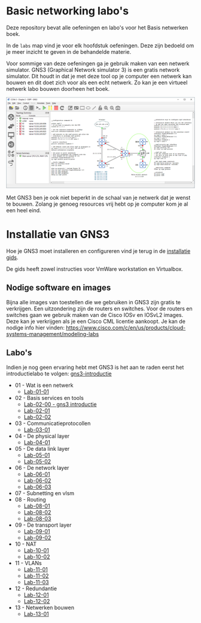 # Basic networking labo's

Deze repository bevat alle oefeningen en labo's voor het Basis netwerken boek. 

In de `labs` map vind je voor elk hoofdstuk oefeningen. Deze zijn bedoeld om je meer inzicht te geven in de behandelde materie.

Voor sommige van deze oefeningen ga je gebruik maken van een netwerk simulator. GNS3 (Graphical Network simulator 3) is een gratis network simulator. Dit houdt in dat je met deze tool op je computer een netwerk kan bouwen en dit doet zich voor als een echt netwerk. Zo kan je een virtueel netwerk labo bouwen doorheen het boek.

![Een voorbeeld van een netwerk in GNS3](resources/images/gns3-network-example.png)

Met GNS3 ben je ook niet beperkt in de schaal van je netwerk dat je wenst te bouwen. Zolang je genoeg resources vrij hebt op je computer kom je al een heel eind. 

# Installatie van GNS3
Hoe je GNS3 moet installeren en configureren vind je terug in de [installatie gids](installation/gns3.md). 

De gids heeft zowel instructies voor VmWare workstation en Virtualbox.

## Nodige software en images

Bijna alle images van toestellen die we gebruiken in GNS3 zijn gratis te verkrijgen. Een uitzondering zijn de routers en switches. Voor de routers en switches gaan we gebruik maken van de Cisco IOSv en IOSvL2 images. Deze kan je verkrijgen als je een Cisco CML licentie aankoopt. Je kan de nodige info hier vinden: https://www.cisco.com/c/en/us/products/cloud-systems-management/modeling-labs

## Labo's

Indien je nog geen ervaring hebt met GNS3 is het aan te raden eerst het introductielabo te volgen: [gns3-introductie](labs/gns3-introductie/gns3-introductie.md)

-   01 - Wat is een netwerk
    - [Lab-01-01](labs/hoofdstuk-01/lab-01-01.md) 
-   02 - Basis services en tools
    - [Lab-02-00 - gns3 introductie](labs/gns3-introductie/gns3-introductie.md)  
    - [Lab-02-01](labs/hoofdstuk-02/lab-02-01.md)  
    - [Lab-02-02](labs/hoofdstuk-02/lab-02-02.md)  
-   03 - Communicatieprotocollen
    - [Lab-03-01](labs/hoofdstuk-03/lab-03-01.md)  
-   04 - De physical layer
    - [Lab-04-01](labs/hoofdstuk-04/lab-04-01.md)  
-   05 - De data link layer
    - [Lab-05-01](labs/hoofdstuk-05/lab-05-01.md)  
    - [Lab-05-02](labs/hoofdstuk-05/lab-05-02.md)  
-   06 - De network layer
    - [Lab-06-01](labs/hoofdstuk-06/lab-06-01.md)  
    - [Lab-06-02](labs/hoofdstuk-06/lab-06-02.md)  
    - [Lab-06-03](labs/hoofdstuk-06/lab-06-03.md)  
-   07 - Subnetting en vlsm
-   08 - Routing
    - [Lab-08-01](labs/hoofdstuk-08/lab-08-01.md)  
    - [Lab-08-02](labs/hoofdstuk-08/lab-08-02.md)  
    - [Lab-08-03](labs/hoofdstuk-08/lab-08-03.md)  
-   09 - De transport layer
    - [Lab-09-01](labs/hoofdstuk-09/lab-09-01.md)  
    - [Lab-09-02](labs/hoofdstuk-09/lab-09-02.md)  
-   10 - NAT
    - [Lab-10-01](labs/hoofdstuk-10/lab-10-01.md)  
    - [Lab-10-02](labs/hoofdstuk-10/lab-10-02.md)  
-   11 - VLANs
    - [Lab-11-01](labs/hoofdstuk-11/lab-11-01.md)  
    - [Lab-11-02](labs/hoofdstuk-11/lab-11-02.md)  
    - [Lab-11-03](labs/hoofdstuk-11/lab-11-03.md)  
-   12 - Redundantie
    - [Lab-12-01](labs/hoofdstuk-12/lab-12-01.md)  
    - [Lab-12-02](labs/hoofdstuk-12/lab-12-02.md)  
-   13 - Netwerken bouwen
    - [Lab-13-01](labs/hoofdstuk-13/lab-13-01.md)  
